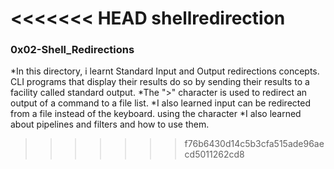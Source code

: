 <<<<<<< HEAD
shellredirection
=======
### 0x02-Shell_Redirections ###
*In this directory, i learnt Standard Input and Output redirections concepts.
CLI programs that display their results do so by sending their results to a facility called standard output.
*The ">" character is used to redirect an output of a command to a file list.
*I also learned input can be redirected from a file instead of the keyboard. using the character
*I also learned about pipelines and filters and how to use them.
>>>>>>> f76b6430d14c5b3cfa515ade96aecd5011262cd8
